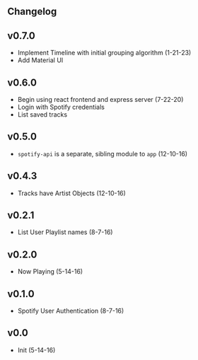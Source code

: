 ## Changelog

## v0.7.0

- Implement Timeline with initial grouping algorithm (1-21-23)
- Add Material UI

## v0.6.0

- Begin using react frontend and express server (7-22-20)
- Login with Spotify credentials
- List saved tracks

## v0.5.0

- `spotify-api` is a separate, sibling module to `app` (12-10-16)

## v0.4.3

- Tracks have Artist Objects (12-10-16)

## v0.2.1

- List User Playlist names (8-7-16)

## v0.2.0

- Now Playing (5-14-16)

## v0.1.0

- Spotify User Authentication (8-7-16)

## v0.0

- Init (5-14-16)
